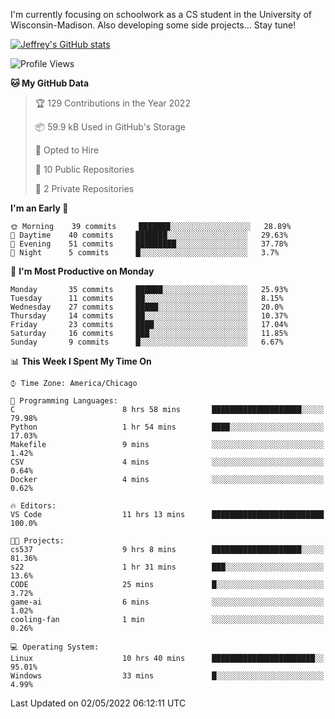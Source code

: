 

I'm currently focusing on schoolwork as a CS student in the University of Wisconsin-Madison.
Also developing some side projects...
Stay tune!

<!-- [![wakatime](https://wakatime.com/badge/user/99a12255-d5fa-4530-a56f-b1f6efe8669d.svg?style=for-the-badge)](https://wakatime.com/@99a12255-d5fa-4530-a56f-b1f6efe8669d) -->

[![Jeffrey's GitHub stats](https://github-readme-stats.vercel.app/api?username=slijeff&count_private=true&show_icons=true)](https://github.com/anuraghazra/github-readme-stats)

<!-- [![Jeffrey's wakatime stats](https://github-readme-stats.vercel.app/api/wakatime?username=slijeff&custom_title=Coding+Time+Last+Week)](https://github.com/slijeff/github-readme-stats) -->

<!-- [![Top Langs](https://github-readme-stats.vercel.app/api/top-langs/?username=slijeff&count_private=true&langs_count=8&hide=javascript&custom_title=Repo+Languages)](https://github.com/anuraghazra/github-readme-stats) -->

<!--START_SECTION:waka-->
![Profile Views](http://img.shields.io/badge/Profile%20Views-3-blue)

**🐱 My GitHub Data** 

> 🏆 129 Contributions in the Year 2022
 > 
> 📦 59.9 kB Used in GitHub's Storage 
 > 
> 💼 Opted to Hire
 > 
> 📜 10 Public Repositories 
 > 
> 🔑 2 Private Repositories  
 > 
**I'm an Early 🐤** 

```text
🌞 Morning    39 commits     ███████░░░░░░░░░░░░░░░░░░   28.89% 
🌆 Daytime    40 commits     ███████░░░░░░░░░░░░░░░░░░   29.63% 
🌃 Evening    51 commits     █████████░░░░░░░░░░░░░░░░   37.78% 
🌙 Night      5 commits      █░░░░░░░░░░░░░░░░░░░░░░░░   3.7%

```
📅 **I'm Most Productive on Monday** 

```text
Monday       35 commits     ██████░░░░░░░░░░░░░░░░░░░   25.93% 
Tuesday      11 commits     ██░░░░░░░░░░░░░░░░░░░░░░░   8.15% 
Wednesday    27 commits     █████░░░░░░░░░░░░░░░░░░░░   20.0% 
Thursday     14 commits     ██░░░░░░░░░░░░░░░░░░░░░░░   10.37% 
Friday       23 commits     ████░░░░░░░░░░░░░░░░░░░░░   17.04% 
Saturday     16 commits     ███░░░░░░░░░░░░░░░░░░░░░░   11.85% 
Sunday       9 commits      █░░░░░░░░░░░░░░░░░░░░░░░░   6.67%

```


📊 **This Week I Spent My Time On** 

```text
⌚︎ Time Zone: America/Chicago

💬 Programming Languages: 
C                        8 hrs 58 mins       ████████████████████░░░░░   79.98% 
Python                   1 hr 54 mins        ████░░░░░░░░░░░░░░░░░░░░░   17.03% 
Makefile                 9 mins              ░░░░░░░░░░░░░░░░░░░░░░░░░   1.42% 
CSV                      4 mins              ░░░░░░░░░░░░░░░░░░░░░░░░░   0.64% 
Docker                   4 mins              ░░░░░░░░░░░░░░░░░░░░░░░░░   0.62%

🔥 Editors: 
VS Code                  11 hrs 13 mins      █████████████████████████   100.0%

🐱‍💻 Projects: 
cs537                    9 hrs 8 mins        ████████████████████░░░░░   81.36% 
s22                      1 hr 31 mins        ███░░░░░░░░░░░░░░░░░░░░░░   13.6% 
CODE                     25 mins             █░░░░░░░░░░░░░░░░░░░░░░░░   3.72% 
game-ai                  6 mins              ░░░░░░░░░░░░░░░░░░░░░░░░░   1.02% 
cooling-fan              1 min               ░░░░░░░░░░░░░░░░░░░░░░░░░   0.26%

💻 Operating System: 
Linux                    10 hrs 40 mins      ███████████████████████░░   95.01% 
Windows                  33 mins             █░░░░░░░░░░░░░░░░░░░░░░░░   4.99%

```


 Last Updated on 02/05/2022 06:12:11 UTC
<!--END_SECTION:waka-->
